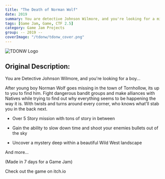 ```yaml
---
title: "The Death of Norman Wolf"
date: 2019
summary: You are detective Johnson Wilmore, and you're looking for a missing boy...
tags: [Game Jam, Game, CTF 2.5]
category: Game Jam Projects 
group: -- 2019 --
coverImage: "/tdonw/tdonw_cover.png"
---
```


<img
src="/tdonw/tdonw_logo.png"
alt="TDONW Logo"
class="mx-auto"
/>

<section>
<h2>
Original Description: 
</h2>
<p>
You are Detective Johnson Wilmore, and you're looking for a boy...

After young boy Norman Wolf goes missing in the town of Tornhollow, its up to you to find him. Fight dangerous bandit groups and make alliances with Natives while trying to find out why everything seems to be happening the way it is. With twists and turns around every corner, who knows what'll stab you in the back next.

- Over 5 Story mission with tons of story in between

- Gain the ability to slow down time and shoot your enemies bullets out of the sky

- Uncover a mystery deep within a beautiful Wild West landscape

And more...

(Made in 7 days for a Game Jam)
</p>
</section>

<imagescroller data-images="/tdonw/tdonw_1.png,/tdonw/tdonw_2.png,/tdonw/tdonw_3.png,/tdonw/tdonw_4.png"></imagescroller>

<linkbutton href="https://collin-longoria.itch.io/the-death-of-norman-wolf">Check out the game on itch.io</linkbutton>